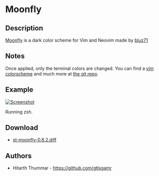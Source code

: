 Moonfly
=========

Description
-----------
[Moonfly](https://github.com/bluz71/vim-moonfly-colors) is a dark color scheme for Vim and Neovim made by [bluz71](https://github.com/bluz71)

Notes
-----
Once applied, only the terminal colors are changed. You can find a
[vim colorscheme](https://github.com/bluz71/vim-moonfly-colors) and much more at
[the git repo](https://github.com/bluz71/vim-moonfly-colors).


Example
-------
[![Screenshot](st-moonfly.png)](st-moonfly.png)

Running zsh.

Download
--------
* [st-moonfly-0.8.2.diff](st-moonfly-0.8.2.diff)

Authors
-------
* Hitarth Thummar - <https://github.com/gtlsgamr>

